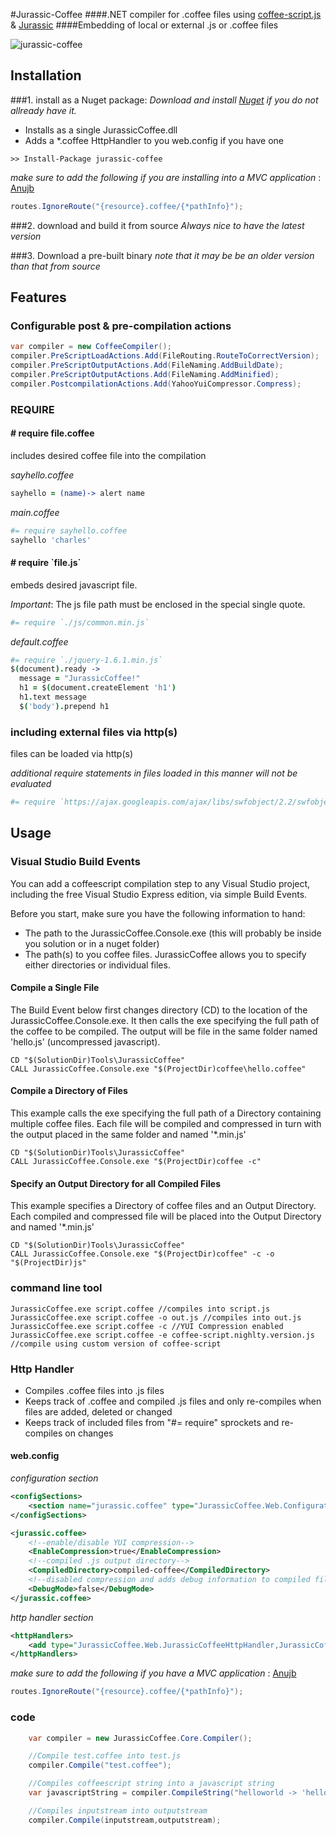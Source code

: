 #Jurassic-Coffee
####.NET compiler for .coffee files using [coffee-script.js](http://jashkenas.github.com/coffee-script/) & [Jurassic](http://jurassic.codeplex.com/)
####Embedding of local or external .js or .coffee files

![jurassic-coffee](http://creamdog.se/jurassic-coffee.small.png)
## Installation

###1. install as a Nuget package:
*Download and install [Nuget](http://nuget.org/) if you do not allready have it.*

- Installs as a single JurassicCoffee.dll
- Adds a *.coffee HttpHandler to you web.config if you have one

```
>> Install-Package jurassic-coffee
```

_make sure to add the following if you are installing into a MVC application_ : [Anujb](https://github.com/anujb)

```c#
routes.IgnoreRoute("{resource}.coffee/{*pathInfo}");
```

###2. download and build it from source
*Always nice to have the latest version*

###3. Download a pre-built binary 
*note that it may be be an older version than that from source*

## Features

### Configurable post & pre-compilation actions

```c#
var compiler = new CoffeeCompiler();
compiler.PreScriptLoadActions.Add(FileRouting.RouteToCorrectVersion);
compiler.PreScriptOutputActions.Add(FileNaming.AddBuildDate);
compiler.PreScriptOutputActions.Add(FileNaming.AddMinified);
compiler.PostcompilationActions.Add(YahooYuiCompressor.Compress);
```

### REQUIRE

#### # require file.coffee
includes desired coffee file into the compilation

*sayhello.coffee*

```coffeescript
sayhello = (name)-> alert name
```

*main.coffee*

```coffeescript
#= require sayhello.coffee
sayhello 'charles'
```

#### # require \`file.js\`

embeds desired javascript file.

_Important_: The js file path must be enclosed in the special single quote. 

```coffeescript
#= require `./js/common.min.js`  
```

*default.coffee*
```coffeescript
#= require `./jquery-1.6.1.min.js`
$(document).ready -> 
  message = "JurassicCoffee!"
  h1 = $(document.createElement 'h1')
  h1.text message
  $('body').prepend h1    
```

### including external files via http(s)

files can be loaded via http(s)

_additional require statements in files loaded in this manner will not be evaluated_

```coffeescript
#= require `https://ajax.googleapis.com/ajax/libs/swfobject/2.2/swfobject.js`  
```

## Usage

### Visual Studio Build Events
You can add a coffeescript compilation step to any Visual Studio project, including the free Visual Studio Express edition, via simple Build Events.

Before you start, make sure you have the following information to hand:

- The path to the JurassicCoffee.Console.exe (this will probably be inside you solution or in a nuget folder)
- The path(s) to you coffee files. JurassicCoffee allows you to specify either directories or individual files. 

#### Compile a Single File
The Build Event below first changes directory (CD) to the location of the JurassicCoffee.Console.exe. It then calls the exe specifying the full path of the coffee to be compiled. The output will be file in the same folder named 'hello.js' (uncompressed javascript).
```
CD "$(SolutionDir)Tools\JurassicCoffee"
CALL JurassicCoffee.Console.exe "$(ProjectDir)coffee\hello.coffee"
```

#### Compile a Directory of Files
This example calls the exe specifying the full path of a Directory containing multiple coffee files. Each file will be compiled and compressed in turn with the output placed in the same folder and named '*.min.js'
```
CD "$(SolutionDir)Tools\JurassicCoffee"
CALL JurassicCoffee.Console.exe "$(ProjectDir)coffee -c"
```

#### Specify an Output Directory for all Compiled Files
This example specifies a Directory of coffee files and an Output Directory. Each compiled and compressed file will be placed into the Output Directory and named '*.min.js'
```
CD "$(SolutionDir)Tools\JurassicCoffee"
CALL JurassicCoffee.Console.exe "$(ProjectDir)coffee" -c -o "$(ProjectDir)js"
```

### command line tool
```
JurassicCoffee.exe script.coffee //compiles into script.js
JurassicCoffee.exe script.coffee -o out.js //compiles into out.js
JurassicCoffee.exe script.coffee -c //YUI Compression enabled
JurassicCoffee.exe script.coffee -e coffee-script.nighlty.version.js //compile using custom version of coffee-script
```

### Http Handler    

- Compiles .coffee files into .js files
- Keeps track of .coffee and compiled .js files and only re-compiles when files are added, deleted or changed
- Keeps track of included files from "#= require" sprockets and re-compiles on changes

#### web.config

_configuration section_

```xml
<configSections>
    <section name="jurassic.coffee" type="JurassicCoffee.Web.Configuration.ConfigurationHandler, JurassicCoffee.Web"/>
</configSections>

<jurassic.coffee>
	<!--enable/disable YUI compression-->
    <EnableCompression>true</EnableCompression>
	<!--compiled .js output directory-->
    <CompiledDirectory>compiled-coffee</CompiledDirectory>
	<!--disabled compression and adds debug information to compiled files-->
    <DebugMode>false</DebugMode>
</jurassic.coffee>
```

_http handler section_

```xml
<httpHandlers> 
    <add type="JurassicCoffee.Web.JurassicCoffeeHttpHandler,JurassicCoffee.Web" validate="false" path="*.coffee" verb="*" />
</httpHandlers>
```

_make sure to add the following if you have a MVC application_ : [Anujb](https://github.com/anujb)

```c#
routes.IgnoreRoute("{resource}.coffee/{*pathInfo}");
```

### code
```c#
    var compiler = new JurassicCoffee.Core.Compiler();

    //Compile test.coffee into test.js
    compiler.Compile("test.coffee");

    //Compiles coffeescript string into a javascript string
    var javascriptString = compiler.CompileString("helloworld -> 'hello world'");

    //Compiles inputstream into outputstream
    compiler.Compile(inputstream,outputstream);
```
